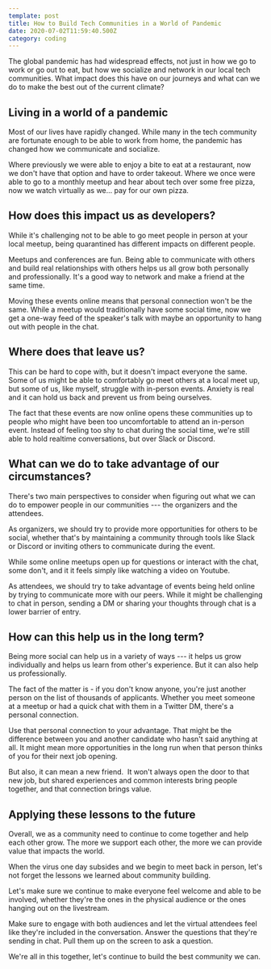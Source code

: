```yaml
---
template: post
title: How to Build Tech Communities in a World of Pandemic
date: 2020-07-02T11:59:40.500Z
category: coding
---
```

The global pandemic has had widespread effects, not just in how we go to work or go out to eat, but how we socialize and network in our local tech communities. What impact does this have on our journeys and what can we do to make the best out of the current climate?

Living in a world of a pandemic
-------------------------------

Most of our lives have rapidly changed. While many in the tech community are fortunate enough to be able to work from home, the pandemic has changed how we communicate and socialize.

Where previously we were able to enjoy a bite to eat at a restaurant, now we don't have that option and have to order takeout. Where we once were able to go to a monthly meetup and hear about tech over some free pizza, now we watch virtually as we... pay for our own pizza.

How does this impact us as developers?
--------------------------------------

While it's challenging not to be able to go meet people in person at your local meetup, being quarantined has different impacts on different people.

Meetups and conferences are fun. Being able to communicate with others and build real relationships with others helps us all grow both personally and professionally. It's a good way to network and make a friend at the same time.

Moving these events online means that personal connection won't be the same. While a meetup would traditionally have some social time, now we get a one-way feed of the speaker's talk with maybe an opportunity to hang out with people in the chat.

Where does that leave us?
-------------------------

This can be hard to cope with, but it doesn't impact everyone the same. Some of us might be able to comfortably go meet others at a local meet up, but some of us, like myself, struggle with in-person events. Anxiety is real and it can hold us back and prevent us from being ourselves.

The fact that these events are now online opens these communities up to people who might have been too uncomfortable to attend an in-person event. Instead of feeling too shy to chat during the social time, we're still able to hold realtime conversations, but over Slack or Discord.

What can we do to take advantage of our circumstances?
------------------------------------------------------

There's two main perspectives to consider when figuring out what we can do to empower people in our communities --- the organizers and the attendees.

As organizers, we should try to provide more opportunities for others to be social, whether that's by maintaining a community through tools like Slack or Discord or inviting others to communicate during the event.

While some online meetups open up for questions or interact with the chat, some don't, and it it feels simply like watching a video on Youtube.

As attendees, we should try to take advantage of events being held online by trying to communicate more with our peers. While it might be challenging to chat in person, sending a DM or sharing your thoughts through chat is a lower barrier of entry.

How can this help us in the long term?
--------------------------------------

Being more social can help us in a variety of ways --- it helps us grow individually and helps us learn from other's experience. But it can also help us professionally.

The fact of the matter is - if you don't know anyone, you're just another person on the list of thousands of applicants. Whether you meet someone at a meetup or had a quick chat with them in a Twitter DM, there's a personal connection.

Use that personal connection to your advantage. That might be the difference between you and another candidate who hasn't said anything at all. It might mean more opportunities in the long run when that person thinks of you for their next job opening.

But also, it can mean a new friend.  It won't always open the door to that new job, but shared experiences and common interests bring people together, and that connection brings value.

Applying these lessons to the future
------------------------------------

Overall, we as a community need to continue to come together and help each other grow. The more we support each other, the more we can provide value that impacts the world.

When the virus one day subsides and we begin to meet back in person, let's not forget the lessons we learned about community building.

Let's make sure we continue to make everyone feel welcome and able to be involved, whether they're the ones in the physical audience or the ones hanging out on the livestream.

Make sure to engage with both audiences and let the virtual attendees feel like they're included in the conversation. Answer the questions that they're sending in chat. Pull them up on the screen to ask a question.

We're all in this together, let's continue to build the best community we can.